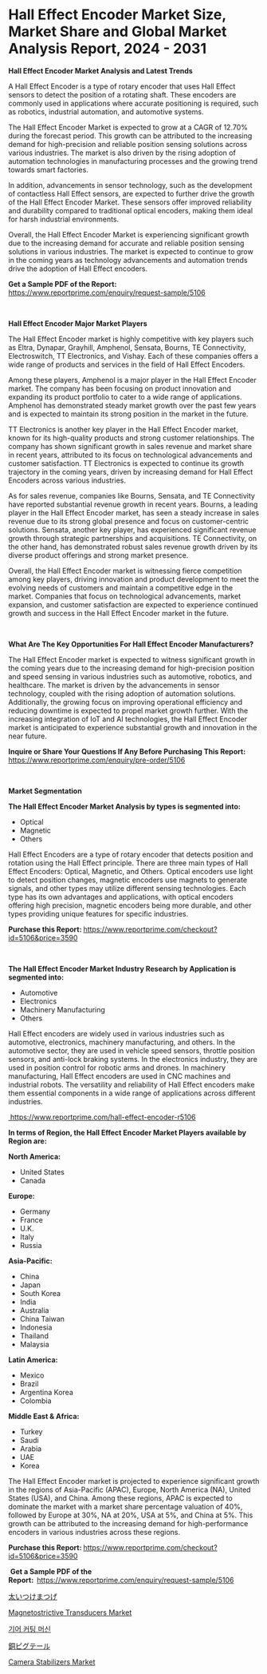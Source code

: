 <p><h1>Hall Effect Encoder Market Size, Market Share and Global Market Analysis Report, 2024 - 2031</h1></p><p><strong>Hall Effect Encoder Market Analysis and Latest Trends</strong></p>
<p><p>A Hall Effect Encoder is a type of rotary encoder that uses Hall Effect sensors to detect the position of a rotating shaft. These encoders are commonly used in applications where accurate positioning is required, such as robotics, industrial automation, and automotive systems.</p><p>The Hall Effect Encoder Market is expected to grow at a CAGR of 12.70% during the forecast period. This growth can be attributed to the increasing demand for high-precision and reliable position sensing solutions across various industries. The market is also driven by the rising adoption of automation technologies in manufacturing processes and the growing trend towards smart factories.</p><p>In addition, advancements in sensor technology, such as the development of contactless Hall Effect sensors, are expected to further drive the growth of the Hall Effect Encoder Market. These sensors offer improved reliability and durability compared to traditional optical encoders, making them ideal for harsh industrial environments.</p><p>Overall, the Hall Effect Encoder Market is experiencing significant growth due to the increasing demand for accurate and reliable position sensing solutions in various industries. The market is expected to continue to grow in the coming years as technology advancements and automation trends drive the adoption of Hall Effect encoders.</p></p>
<p><strong>Get a Sample PDF of the Report:&nbsp;</strong> <a href="https://www.reportprime.com/enquiry/request-sample/5106">https://www.reportprime.com/enquiry/request-sample/5106</a></p>
<p>&nbsp;</p>
<p><strong>Hall Effect Encoder Major Market Players</strong></p>
<p><p>The Hall Effect Encoder market is highly competitive with key players such as Eltra, Dynapar, Grayhill, Amphenol, Sensata, Bourns, TE Connectivity, Electroswitch, TT Electronics, and Vishay. Each of these companies offers a wide range of products and services in the field of Hall Effect Encoders.</p><p>Among these players, Amphenol is a major player in the Hall Effect Encoder market. The company has been focusing on product innovation and expanding its product portfolio to cater to a wide range of applications. Amphenol has demonstrated steady market growth over the past few years and is expected to maintain its strong position in the market in the future.</p><p>TT Electronics is another key player in the Hall Effect Encoder market, known for its high-quality products and strong customer relationships. The company has shown significant growth in sales revenue and market share in recent years, attributed to its focus on technological advancements and customer satisfaction. TT Electronics is expected to continue its growth trajectory in the coming years, driven by increasing demand for Hall Effect Encoders across various industries.</p><p>As for sales revenue, companies like Bourns, Sensata, and TE Connectivity have reported substantial revenue growth in recent years. Bourns, a leading player in the Hall Effect Encoder market, has seen a steady increase in sales revenue due to its strong global presence and focus on customer-centric solutions. Sensata, another key player, has experienced significant revenue growth through strategic partnerships and acquisitions. TE Connectivity, on the other hand, has demonstrated robust sales revenue growth driven by its diverse product offerings and strong market presence.</p><p>Overall, the Hall Effect Encoder market is witnessing fierce competition among key players, driving innovation and product development to meet the evolving needs of customers and maintain a competitive edge in the market. Companies that focus on technological advancements, market expansion, and customer satisfaction are expected to experience continued growth and success in the Hall Effect Encoder market in the future.</p></p>
<p>&nbsp;</p>
<p><strong>What Are The Key Opportunities For Hall Effect Encoder Manufacturers?</strong></p>
<p><p>The Hall Effect Encoder market is expected to witness significant growth in the coming years due to the increasing demand for high-precision position and speed sensing in various industries such as automotive, robotics, and healthcare. The market is driven by the advancements in sensor technology, coupled with the rising adoption of automation solutions. Additionally, the growing focus on improving operational efficiency and reducing downtime is expected to propel market growth further. With the increasing integration of IoT and AI technologies, the Hall Effect Encoder market is anticipated to experience substantial growth and innovation in the near future.</p></p>
<p><strong>Inquire or Share Your Questions If Any Before Purchasing This Report:</strong> <a href="https://www.reportprime.com/enquiry/pre-order/5106">https://www.reportprime.com/enquiry/pre-order/5106</a></p>
<p>&nbsp;</p>
<p><strong>Market Segmentation</strong></p>
<p><strong>The Hall Effect Encoder Market Analysis by types is segmented into:</strong></p>
<p><ul><li>Optical</li><li>Magnetic</li><li>Others</li></ul></p>
<p><p>Hall Effect Encoders are a type of rotary encoder that detects position and rotation using the Hall Effect principle. There are three main types of Hall Effect Encoders: Optical, Magnetic, and Others. Optical encoders use light to detect position changes, magnetic encoders use magnets to generate signals, and other types may utilize different sensing technologies. Each type has its own advantages and applications, with optical encoders offering high precision, magnetic encoders being more durable, and other types providing unique features for specific industries.</p></p>
<p><strong>Purchase this Report:&nbsp;</strong><a href="https://www.reportprime.com/checkout?id=5106&price=3590">https://www.reportprime.com/checkout?id=5106&price=3590</a></p>
<p>&nbsp;</p>
<p><strong>The Hall Effect Encoder Market Industry Research by Application is segmented into:</strong></p>
<p><ul><li>Automotive</li><li>Electronics</li><li>Machinery Manufacturing</li><li>Others</li></ul></p>
<p><p>Hall Effect encoders are widely used in various industries such as automotive, electronics, machinery manufacturing, and others. In the automotive sector, they are used in vehicle speed sensors, throttle position sensors, and anti-lock braking systems. In the electronics industry, they are used in position control for robotic arms and drones. In machinery manufacturing, Hall Effect encoders are used in CNC machines and industrial robots. The versatility and reliability of Hall Effect encoders make them essential components in a wide range of applications across different industries.</p></p>
<p><a href="https://www.reportprime.com/hall-effect-encoder-r5106">&nbsp;https://www.reportprime.com/hall-effect-encoder-r5106</a></p>
<p><strong>In terms of Region, the Hall Effect Encoder Market Players available by Region are:</strong></p>
<p>
    <p> <strong> North America: </strong>
        <ul>
            <li>United States</li>
            <li>Canada</li>
        </ul>
        </p> 
    <p> <strong> Europe: </strong>
        <ul>
            <li>Germany</li>
            <li>France</li>
            <li>U.K.</li>
            <li>Italy</li>
            <li>Russia</li>
        </ul>
        </p> 
    <p> <strong> Asia-Pacific: </strong>
        <ul>
            <li>China</li>
            <li>Japan</li>
            <li>South Korea</li>
            <li>India</li>
            <li>Australia</li>
            <li>China Taiwan</li>
            <li>Indonesia</li>
            <li>Thailand</li>
            <li>Malaysia</li>
        </ul>
        </p> 
    <p> <strong> Latin America: </strong>
        <ul>
            <li>Mexico</li>
            <li>Brazil</li>
            <li>Argentina Korea</li>
            <li>Colombia</li>
        </ul>
        </p> 
    <p> <strong> Middle East & Africa: </strong>
        <ul>
            <li>Turkey</li>
            <li>Saudi</li>
            <li>Arabia</li>
            <li>UAE</li>
            <li>Korea</li>
        </ul>
    </p>
    </p>
<p><p>The Hall Effect Encoder market is projected to experience significant growth in the regions of Asia-Pacific (APAC), Europe, North America (NA), United States (USA), and China. Among these regions, APAC is expected to dominate the market with a market share percentage valuation of 40%, followed by Europe at 30%, NA at 20%, USA at 5%, and China at 5%. This growth can be attributed to the increasing demand for high-performance encoders in various industries across these regions.</p></p>
<p><strong>Purchase this Report: </strong><a href="https://www.reportprime.com/checkout?id=5106&price=3590">https://www.reportprime.com/checkout?id=5106&price=3590</a></p>
<p>&nbsp;<strong>Get a Sample PDF of the Report:&nbsp;&nbsp;</strong><a href="https://www.reportprime.com/enquiry/request-sample/5106">https://www.reportprime.com/enquiry/request-sample/5106</a></p>
<p><strong></strong></p>
<p><p><a href="https://github.com/cnnriuez22368/Market-Research-Report-List-2/blob/main/140319173921.md">太いつけまつげ</a></p><p><a href="https://github.com/jsmusil/Market-Research-Report-List-3/blob/main/magnetostrictive-transducers-market.md">Magnetostrictive Transducers Market</a></p><p><a href="https://medium.com/@simeonbode1/%EA%B8%B0%EC%96%B4-%EC%BB%A4%ED%8C%85-%EA%B8%B0%EA%B3%84-%EC%8B%9C%EC%9E%A5-%EB%B6%84%EC%84%9D-%EB%B0%8F-2024%EB%85%84%EB%B6%80%ED%84%B0-2031%EB%85%84%EA%B9%8C%EC%A7%80%EC%9D%98-%EA%B7%9C%EB%AA%A8-%EC%A0%84%EB%A7%9D-23aa0be31d98">기어 커팅 머신</a></p><p><a href="https://github.com/LeanneBruen2023/Market-Research-Report-List-1/blob/main/837385073922.md">銅ピグテール</a></p><p><a href="https://issuu.com/reportprime-2/docs/camera-stabilizers-market-size-2030.pptx">Camera Stabilizers Market</a></p></p>